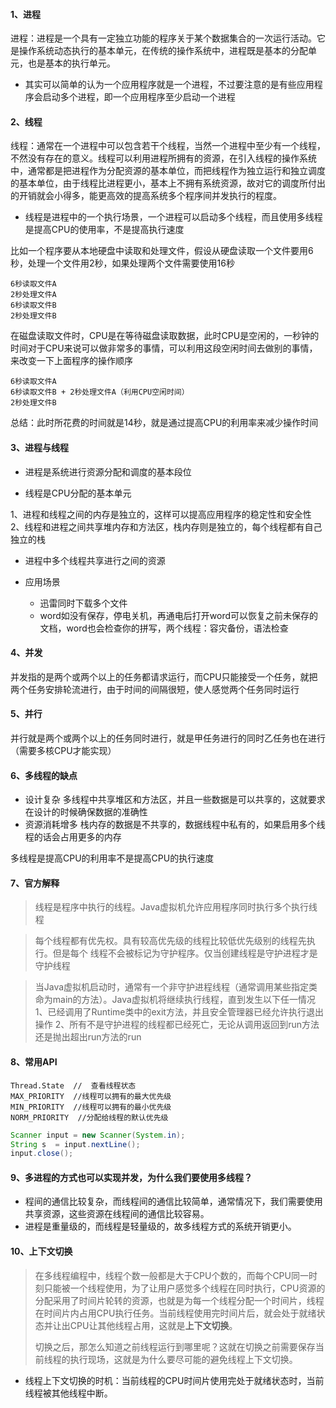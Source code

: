 #### 1、进程
 进程：进程是一个具有一定独立功能的程序关于某个数据集合的一次运行活动。它是操作系统动态执行的基本单元，在传统的操作系统中，进程既是基本的分配单元，也是基本的执行单元。
- 其实可以简单的认为一个应用程序就是一个进程，不过要注意的是有些应用程序会启动多个进程，即一个应用程序至少启动一个进程

#### 2、线程
线程：通常在一个进程中可以包含若干个线程，当然一个进程中至少有一个线程，不然没有存在的意义。线程可以利用进程所拥有的资源，在引入线程的操作系统中，通常都是把进程作为分配资源的基本单位，而把线程作为独立运行和独立调度的基本单位，由于线程比进程更小，基本上不拥有系统资源，故对它的调度所付出的开销就会小得多，能更高效的提高系统多个程序间并发执行的程度。
- 线程是进程中的一个执行场景，一个进程可以启动多个线程，而且使用多线程是提高CPU的使用率，不是提高执行速度

比如一个程序要从本地硬盘中读取和处理文件，假设从硬盘读取一个文件要用6秒，处理一个文件用2秒，如果处理两个文件需要使用16秒
```
6秒读取文件A
2秒处理文件A
6秒读取文件B
2秒处理文件B
```
在磁盘读取文件时，CPU是在等待磁盘读取数据，此时CPU是空闲的，一秒钟的时间对于CPU来说可以做非常多的事情，可以利用这段空闲时间去做别的事情，来改变一下上面程序的操作顺序
```
6秒读取文件A
6秒读取文件B + 2秒处理文件A（利用CPU空闲时间）
2秒处理文件B
```
总结：此时所花费的时间就是14秒，就是通过提高CPU的利用率来减少操作时间

#### 3、进程与线程

- 进程是系统进行资源分配和调度的基本段位

- 线程是CPU分配的基本单元

1、进程和线程之间的内存是独立的，这样可以提高应用程序的稳定性和安全性
2、线程和进程之间共享堆内存和方法区，栈内存则是独立的，每个线程都有自己独立的栈

- 进程中多个线程共享进行之间的资源

- 应用场景
  - 迅雷同时下载多个文件
  - word如没有保存，停电关机，再通电后打开word可以恢复之前未保存的文档，word也会检查你的拼写，两个线程：容灾备份，语法检查
#### 4、并发
并发指的是两个或两个以上的任务都请求运行，而CPU只能接受一个任务，就把两个任务安排轮流进行，由于时间的间隔很短，使人感觉两个任务同时运行

#### 5、并行
并行就是两个或两个以上的任务同时进行，就是甲任务进行的同时乙任务也在进行（需要多核CPU才能实现）

#### 6、多线程的缺点
- 设计复杂
  多线程中共享堆区和方法区，并且一些数据是可以共享的，这就要求在设计的时候确保数据的准确性
- 资源消耗增多
  栈内存的数据是不共享的，数据线程中私有的，如果启用多个线程的话会占用更多的内存

多线程是提高CPU的利用率不是提高CPU的执行速度
#### 7、官方解释

> 线程是程序中执行的线程。Java虚拟机允许应用程序同时执行多个执行线程

> 每个线程都有优先权。具有较高优先级的线程比较低优先级别的线程先执行。但是每个 线程不会被标记为守护程序。仅当创建线程是守护进程才是守护线程

> 当Java虚拟机启动时，通常有一个非守护进程线程（通常调用某些指定类命为main的方法）。Java虚拟机将继续执行线程，直到发生以下任一情况
> 1、已经调用了Runtime类中的exit方法，并且安全管理器已经允许执行退出操作
> 2、所有不是守护进程的线程都已经死亡，无论从调用返回到run方法还是抛出超出run方法的run
#### 8、常用API

```
Thread.State  //  查看线程状态
MAX_PRIORITY  //线程可以拥有的最大优先级
MIN_PRIORITY  //线程可以拥有的最小优先级
NORM_PRIORITY  //分配给线程的默认优先级
```

```java
Scanner input = new Scanner(System.in);
String s  = input.nextLine();
input.close();
```

#### 9、多进程的方式也可以实现并发，为什么我们要使用多线程？

- 程间的通信比较复杂，而线程间的通信比较简单，通常情况下，我们需要使用共享资源，这些资源在线程间的通信比较容易。
- 进程是重量级的，而线程是轻量级的，故多线程方式的系统开销更小。

#### 10、上下文切换

> 在多线程编程中，线程个数一般都是大于CPU个数的，而每个CPU同一时刻只能被一个线程使用，为了让用户感觉多个线程在同时执行，CPU资源的分配采用了时间片轮转的资源，也就是为每一个线程分配一个时间片，线程在时间片内占用CPU执行任务。当前线程使用完时间片后，就会处于就绪状态并让出CPU让其他线程占用，这就是**上下文切换**。
>
> 切换之后，那怎么知道之前线程运行到哪里呢？这就在切换之前需要保存当前线程的执行现场，这就是为什么要尽可能的避免线程上下文切换。

- 线程上下文切换的时机：当前线程的CPU时间片使用完处于就绪状态时，当前线程被其他线程中断。

